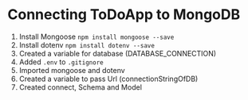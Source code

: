# Connecting ToDoApp to MongoDB
 1. Install Mongoose `npm install mongoose --save`
 2. Install dotenv `npm install dotenv --save`
 3. Created a variable for database (DATABASE_CONNECTION)
 4. Added `.env` to `.gitignore`
 5. Imported mongoose and dotenv 
 6. Created a variable to pass Url (connectionStringOfDB)
 7. Created connect, Schema and Model 

